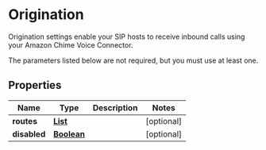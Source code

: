 

# Origination

<p>Origination settings enable your SIP hosts to receive inbound calls using your Amazon Chime Voice Connector.</p> <note> <p>The parameters listed below are not required, but you must use at least one. </p> </note>

## Properties

| Name | Type | Description | Notes |
|------------ | ------------- | ------------- | -------------|
|**routes** | [**List**](List.md) |  |  [optional] |
|**disabled** | [**Boolean**](Boolean.md) |  |  [optional] |



